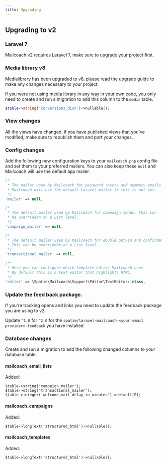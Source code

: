 ```yaml
---
title: Upgrading
---
```


## Upgrading to v2

### Laravel 7

Mailcoach v2 requires Laravel 7, make sure to [upgrade your project](https://laravel.com/docs/v2/7.x/upgrade#upgrade-7.0) first.

### Media library v8

Medialibrary has been upgraded to v8, please read the [upgrade guide](https://github.com/spatie/laravel-medialibrary/blob/master/UPGRADING.md#from-v7-to-v8) to make any changes necessary to your project.

If you were not using media library in any way in your own code, you only need to create and run a migration to add this column to the `media` table.

```php
$table->string('conversions_disk')->nullable();
```

### View changes
All the views have changed, if you have published views that you've modified, make sure to republish them and port your changes.

### Config changes
Add the following new configuration keys to your `mailcoach.php` config file and set them to your preferred mailers. You can also keep these `null` and Mailcoach will use the default app mailer.

```php
/*
 * The mailer used by Mailcoach for password resets and summary emails.
 * Mailcoach will use the default Laravel mailer if this is not set.
 */
'mailer' => null,

/*
 * The default mailer used by Mailcoach for campaign sends. This can
 * be overridden on a List level.
 */
'campaign_mailer' => null,

/*
 * The default mailer used by Mailcoach for double opt-in and confirmation mails.
 * This can be overridden on a List level.
 */
'transactional_mailer' => null,

/**
 * Here you can configure which template editor Mailcoach uses.
 * By default this is a text editor that highlights HTML.
 */
'editor' => \Spatie\Mailcoach\Support\Editor\TextEditor::class,
```

### Update the feed back package.

If you're tracking opens and links you need to update the feedback package you are using to v2.

Update `^1.0` for `^2.0` for the `spatie/laravel-mailcoach-<your email provider>-feedback` you have installed

### Database changes

Create and run a migration to add the following changed columns to your database table.

#### mailcoach_email_lists
Added:
```
$table->string('campaign_mailer');
$table->string('transactional_mailer');
$table->integer('welcome_mail_delay_in_minutes')->default(0);
```

#### mailcoach_campaigns
Added:
```
$table->longText('structured_html')->nullable();
```

#### mailcoach_templates
Added:
```
$table->longText('structured_html')->nullable();
```
